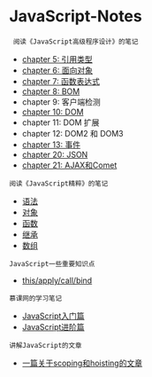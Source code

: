# JavaScript-Notes
```
 阅读《JavaScript高级程序设计》的笔记
```

* [chapter 5: 引用类型](https://github.com/benny201/JavaScript-Notes/tree/master/chapter%205%20%20%20引用类型 "chapter 5")
* [chapter 6: 面向对象](https://github.com/benny201/JavaScript-Notes/tree/master/chapter%206%20%20%20面向对象设计 "chapter 6")
* [chapter 7: 函数表达式](https://github.com/benny201/JavaScript-Notes/tree/master/chapter%207%20%20%20函数表达式 "chapter 7")
* [chapter 8: BOM](https://github.com/benny201/JavaScript-Notes/tree/master/chapter%208%20%20BOM "chapter 8")
* chapter 9: 客户端检测
* [chapter 10: DOM](https://github.com/benny201/JavaScript-Notes/tree/master/chapter%2010%20%20DOM "chapter 10")
* chapter 11: DOM 扩展
* chapter 12: DOM2 和 DOM3
* [chapter 13: 事件](https://github.com/benny201/JavaScript-Notes/tree/master/chapter%2013%20事件 "chapter 13")
* [chapter 20: JSON](https://github.com/benny201/JavaScript-Notes/tree/master/chapter%2020%20JSON "chapter 20")
* [chapter 21: AJAX和Comet](https://github.com/benny201/JavaScript-Notes/tree/master/chapter%2021%20Ajax%20和%20Comet "chapter 21")

```
阅读《JavaScript精粹》的笔记
```
* [语法](https://github.com/benny201/JavaScript-Notes/tree/master/JavaScript语言精粹/语法)
* [对象](https://github.com/benny201/JavaScript-Notes/tree/master/JavaScript语言精粹/对象)
* [函数](https://github.com/benny201/JavaScript-Notes/tree/master/JavaScript语言精粹/函数)
* [继承](https://github.com/benny201/JavaScript-Notes/tree/master/JavaScript语言精粹/继承)
* [数组](https://github.com/benny201/JavaScript-Notes/tree/master/JavaScript语言精粹/数组)
```
JavaScript一些重要知识点
```
* [this/apply/call/bind](https://github.com/benny201/JavaScript-Notes/tree/master/JavaScript一些关键知识点/This对象)

```
慕课网的学习笔记
```
* [JavaScript入门篇](https://github.com/benny201/JavaScript-Notes/tree/master/chapter%207%20%20%20函数表达式 "入门篇")
* [JavaScript进阶篇](https://github.com/benny201/JavaScript-Notes/tree/master/Imooc笔记/JavaScript进阶 "进阶篇")

```
讲解JavaScript的文章
```
* [一篇关于scoping和hoisting的文章](http://www.adequatelygood.com/JavaScript-Scoping-and-Hoisting.html "一篇关于scoping和hoisting的好文章")

